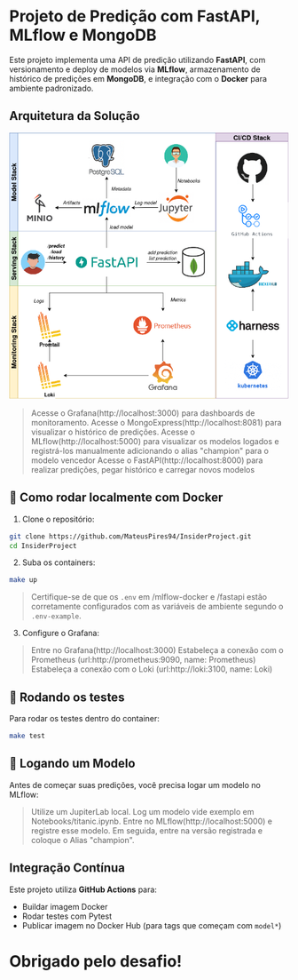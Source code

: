 # Projeto de Predição com FastAPI, MLflow e MongoDB

Este projeto implementa uma API de predição utilizando **FastAPI**, com versionamento e deploy de modelos via **MLflow**, armazenamento de histórico de predições em **MongoDB**, e integração com o **Docker** para ambiente padronizado.

## Arquitetura da Solução

![Arquitetura do Modelo](docs/model_arquitecture.drawio.png)

> Acesse o Grafana(http://localhost:3000) para dashboards de monitoramento.
> Acesse o MongoExpress(http://localhost:8081) para visualizar o histórico de predições.
> Acesse o MLflow(http://localhost:5000) para visualizar os modelos logados e registrá-los manualmente adicionando o alias "champion" para o modelo vencedor
> Acesse o FastAPI(http://localhost:8000) para realizar predições, pegar histórico e carregar novos modelos

## 🐳 Como rodar localmente com Docker

1. Clone o repositório:

```bash
git clone https://github.com/MateusPires94/InsiderProject.git
cd InsiderProject
```

2. Suba os containers:

```bash
make up
```

> Certifique-se de que os `.env` em /mlflow-docker e /fastapi estão corretamente configurados com as variáveis de ambiente segundo o `.env-example`.

3. Configure o Grafana:

> Entre no Grafana(http://localhost:3000)
> Estabeleça a conexão com o Prometheus (url:http://prometheus:9090, name: Prometheus)
> Estabeleça a conexão com o Loki (url:http://loki:3100, name: Loki)


## 🔬 Rodando os testes

Para rodar os testes dentro do container:

```bash
make test
```
## 🐳 Logando um Modelo

Antes de começar suas predições, você precisa logar um modelo no MLflow:

> Utilize um JupiterLab local.
> Log um modelo vide exemplo em Notebooks/titanic.ipynb.
> Entre no MLflow(http://localhost:5000) e registre esse modelo. Em seguida, entre na versão registrada e coloque o Alias "champion".

## Integração Contínua

Este projeto utiliza **GitHub Actions** para:

- Buildar imagem Docker
- Rodar testes com Pytest
- Publicar imagem no Docker Hub (para tags que começam com `model*`)

# Obrigado pelo desafio!
